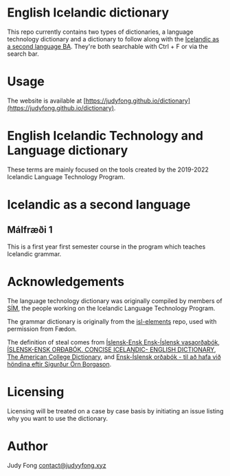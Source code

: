 # English Icelandic dictionary
This repo currently contains two types of dictionaries, a language technology
dictionary and a dictionary to follow along with the [Icelandic as a second
language BA](https://english.hi.is/icelandic_as_a_second_language_ba). They're
both searchable with Ctrl + F or via the search bar.

# Usage
The website is available at
[https://judyfong.github.io/dictionary](https://judyfong.github.io/dictionary).

# English Icelandic Technology and Language dictionary
These terms are mainly focused on the tools created by the 2019-2022 Icelandic
Language Technology Program.

# Icelandic as a second language
## Málfræði 1
This is a first year first semester course in the program which teaches
Icelandic grammar.

# Acknowledgements
The language technology dictionary was originally compiled by members of
[SÍM](https://www.facebook.com/simmaltaekni), the people working on the
Icelandic Language Technology Program.

The grammar dictionary is originally from the
[isl-elements](https://github.com/phaedon/isl-elements) repo, used with
permission from Fædon.

The definition of steal comes from [Íslensk-Ensk Ensk-Íslensk vasaorðabók](https://www.forlagid.is/vara/islensk-enskensk-islensk-vasaor%C3%B0abok/), [ÍSLENSK-ENSK ORÐABÓK. CONCISE ICELANDIC- ENGLISH DICTIONARY](https://www.boksala.is/en/product/islensk-ensk-ordabok-concise-icelandic/), [The American College Dictionary](https://www.amazon.com/American-College-Dictionary-Stein-Barnhart/dp/B000U0SKDE), and [Ensk-Íslensk orðabók - til að hafa við höndina eftir Sigurður Örn Borgason](https://books.google.is/books/about/Ensk_%C3%ADslensk_or%C3%B0ab%C3%B3k.html?id=nJOszgEACAAJ&redir_esc=y).

# Licensing
Licensing will be treated on a case by case basis by initiating an issue
listing why you want to use the dictionary.

# Author
Judy Fong <contact@judyyfong.xyz>
